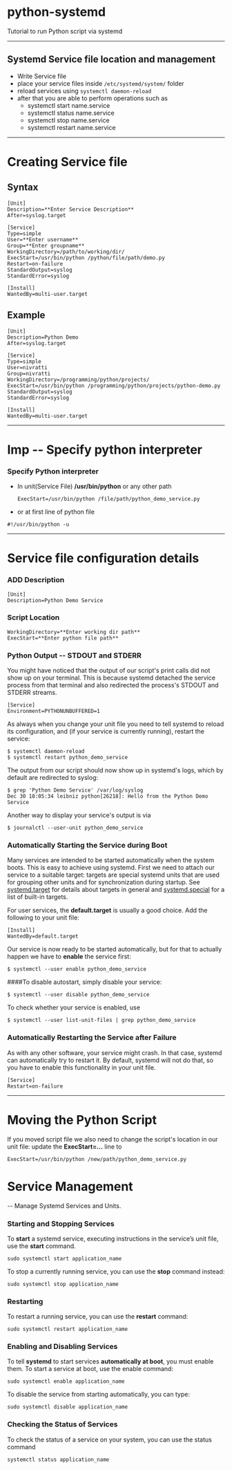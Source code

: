 # python-systemd
Tutorial to run Python script via systemd

---
## Systemd Service file location and management
 - Write Service file
 - place your service files inside ```/etc/systemd/system/``` folder
 - reload services using ```systemctl daemon-reload```
 - after that you are able to perform operations such as
    - systemctl start name.service
    - systemctl status name.service
    - systemctl stop name.service
    - systemctl restart name.service

---
# Creating Service file
## Syntax 
```
[Unit]
Description=**Enter Service Description**
After=syslog.target

[Service]
Type=simple
User=**Enter username**
Group=**Enter groupname**
WorkingDirectory=/path/to/working/dir/
ExecStart=/usr/bin/python /python/file/path/demo.py
Restart=on-failure
StandardOutput=syslog
StandardError=syslog

[Install]
WantedBy=multi-user.target
```

## Example
```
[Unit]
Description=Python Demo
After=syslog.target

[Service]
Type=simple
User=nivratti
Group=nivratti
WorkingDirectory=/programming/python/projects/
ExecStart=/usr/bin/python /programming/python/projects/python-demo.py
StandardOutput=syslog
StandardError=syslog

[Install]
WantedBy=multi-user.target
```
---

# Imp -- Specify python interpreter
### Specify Python interpreter 
 - In unit(Service File)
   __/usr/bin/python__ or any other path
   ```
   ExecStart=/usr/bin/python /file/path/python_demo_service.py
   ```
   
  - or at first line of python file
  ```
  #!/usr/bin/python -u
  ```
---

# Service file configuration details
### ADD Description
```
[Unit]
Description=Python Demo Service
```
### Script Location
```
WorkingDirectory=**Enter working dir path**
ExecStart=**Enter python file path**
```

### Python Output -- STDOUT and STDERR
You might have noticed that the output of our script's print calls did not show up on your terminal. This is because systemd detached the service process from that terminal and also redirected the process's STDOUT and STDERR streams.
```
[Service]
Environment=PYTHONUNBUFFERED=1
```
As always when you change your unit file you need to tell systemd to reload its configuration, and (if your service is currently running), restart the service:
```
$ systemctl daemon-reload
$ systemctl restart python_demo_service
```
The output from our script should now show up in systemd's logs, which by default are redirected to syslog:
```
$ grep 'Python Demo Service' /var/log/syslog
Dec 30 18:05:34 leibniz python[26218]: Hello from the Python Demo Service
```
Another way to display your service's output is via
```
$ journalctl --user-unit python_demo_service
```

### Automatically Starting the Service during Boot
Many services are intended to be started automatically when the system boots. This is easy to achieve using systemd. First we need to attach our service to a suitable target: targets are special systemd units that are used for grouping other units and for synchronization during startup. See [systemd.target](https://www.freedesktop.org/software/systemd/man/systemd.target.html) for details about targets in general and [systemd.special](https://www.freedesktop.org/software/systemd/man/systemd.special.html) for a list of built-in targets.

For user services, the __default.target__ is usually a good choice. Add the following to your unit file:
```
[Install]
WantedBy=default.target
```
Our service is now ready to be started automatically, but for that to actually happen we have to __enable__ the service first:
```
$ systemctl --user enable python_demo_service
```

####To disable autostart, simply disable your service:
```
$ systemctl --user disable python_demo_service
```
To check whether your service is enabled, use
```
$ systemctl --user list-unit-files | grep python_demo_service
```

### Automatically Restarting the Service after Failure
As with any other software, your service might crash. In that case, systemd can automatically try to restart it. By default, systemd will not do that, so you have to enable this functionality in your unit file.
```
[Service]
Restart=on-failure
```
---
# Moving the Python Script
If you moved script file we also need to change the script's location in our unit file: update the __ExecStart=...__ line to
```
ExecStart=/usr/bin/python /new/path/python_demo_service.py
```

# Service Management
--
Manage Systemd Services and Units.
### Starting and Stopping Services
To __start__ a systemd service, executing instructions in the service’s unit file, use the __start__ command. 
```
sudo systemctl start application_name
```

To stop a currently running service, you can use the __stop__ command instead:
```
sudo systemctl stop application_name
```
### Restarting
To restart a running service, you can use the __restart__ command:
```
sudo systemctl restart application_name
```

### Enabling and Disabling Services
To tell __systemd__ to start services __automatically at boot__, you must enable them.
To start a service at boot, use the enable command:
```
sudo systemctl enable application_name
```
To disable the service from starting automatically, you can type:
```
sudo systemctl disable application_name
```

### Checking the Status of Services
To check the status of a service on your system, you can use the status command
```
systemctl status application_name
```
